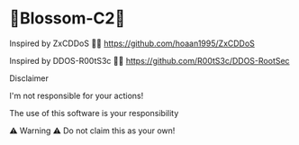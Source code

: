 # 🌸Blossom-C2🌸

Inspired by ZxCDDoS 🤝💖
https://github.com/hoaan1995/ZxCDDoS

Inspired by DDOS-R00tS3c 🤝💖
https://github.com/R00tS3c/DDOS-RootSec

Disclaimer

I'm not responsible for your actions!

The use of this software is your responsibility

⚠️ Warning ⚠️
Do not claim this as your own!